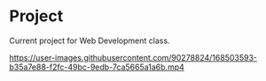 # Project

Current project for Web Development class.

https://user-images.githubusercontent.com/90278824/168503593-b35a7e88-f2fc-49bc-9edb-7ca5665a1a6b.mp4
